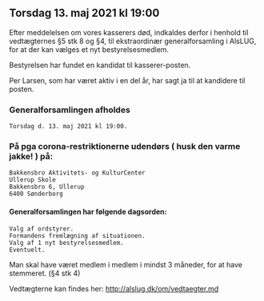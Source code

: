 ## Torsdag 13. maj 2021 kl 19:00

Efter meddelelsen om vores kasserers død, indkaldes derfor i henhold til vedtægternes §5 stk 8 og §4, til ekstraordinær generalforsamling i AlsLUG, for at der kan vælges et nyt bestyrelsesmedlem.

Bestyrelsen har fundet en kandidat til kasserer-posten.

Per Larsen, som har været aktiv i en del år, har sagt ja til at kandidere til posten.


### Generalforsamlingen afholdes
    Torsdag d. 13. maj 2021 kl 19:00.


### På pga corona-restriktionerne udendørs ( husk den varme jakke! ) på:
    Bakkensbro Aktivitets- og KulturCenter
    Ullerup Skole
    Bakkensbro 6, Ullerup
    6400 Sønderborg

#### Generalforsamlingen har følgende dagsorden:

    Valg af ordstyrer.
    Formandens fremlægning af situationen.
    Valg af 1 nyt bestyrelsesmedlem.
    Eventuelt.

Man skal have været medlem i medlem i mindst 3 måneder, for at have stemmeret. (§4 stk 4)

Vedtægterne kan findes her: http://alslug.dk/om/vedtaegter.md
